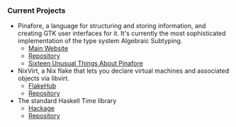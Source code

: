 ### Current Projects

* Pinafore, a language for structuring and storing information, and creating GTK user interfaces for it. It's currently the most sophisticated implementation of the type system Algebraic Subtyping.
  * [Main Website](https://pinafore.info/)
  * [Repository](https://github.com/AshleyYakeley/Truth)
  * [Sixteen Unusual Things About Pinafore](https://semantic.org/post/sixteen-unusual-things-about-pinafore/)
* NixVirt, a Nix flake that lets you declare virtual machines and associated objects via libvirt.
  * [FlakeHub](https://flakehub.com/flake/AshleyYakeley/NixVirt)
  * [Repository](https://github.com/AshleyYakeley/NixVirt)
* The standard Haskell Time library
  * [Hackage](https://hackage.haskell.org/package/time)
  * [Repository](https://github.com/haskell/time)

